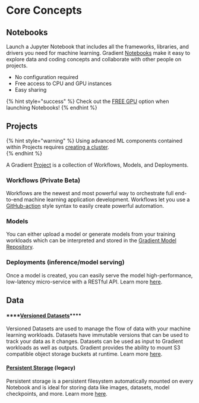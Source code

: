 # Core Concepts

## Notebooks

Launch a Jupyter Notebook that includes all the frameworks, libraries, and drivers you need for machine learning. Gradient [Notebooks](../../explore-train-deploy/notebooks/) make it easy to explore data and coding concepts and collaborate with other people on projects. 

* No configuration required
* Free access to CPU and GPU instances
* Easy sharing

{% hint style="success" %}
Check out the [FREE GPU](../../more/instance-types/free-instances.md) option when launching Notebooks!
{% endhint %}

## Projects

{% hint style="warning" %}
Using advanced ML components contained within Projects requires [creating a cluster](../../gradient-private-cloud/about/setup/managed-installation.md).   
{% endhint %}

A Gradient [Project](../managing-projects/) is a collection of Workflows, Models, and Deployments. 

### Workflows \(Private Beta\)

Workflows are the newest and most powerful way to orchestrate full end-to-end machine learning application development.  Workflows let you use a [GitHub-action](https://docs.github.com/en/actions) style syntax to easily create powerful automation.

### Models

You can either upload a model or generate models from your training workloads which can be interpreted and stored in the [Gradient Model Repository](../../data/models/).  

### Deployments \(inference/model serving\)

Once a model is created, you can easily serve the model high-performance, low-latency micro-service with a RESTful API. Learn more [here](../../explore-train-deploy/deployments/).

## Data

#### \*\*\*\*[**Versioned Datasets**](../../data/data-overview/private-datasets-repository/)\*\*\*\*

Versioned Datasets are used to manage the flow of data with your machine learning workloads. Datasets have immutable versions that can be used to track your data as it changes. Datasets can be used as input to Gradient workloads as well as outputs. Gradient provides the ability to mount S3 compatible object storage buckets at runtime.  Learn more [here](../../data/data-overview/private-datasets-repository/).

#### [Persistent Storage](../../data/data-overview/#persistent-storage) \(legacy\)

Persistent storage is a persistent filesystem automatically mounted on every Notebook and is ideal for storing data like images, datasets, model checkpoints, and more. Learn more [here](../../data/data-overview/#persistent-storage).

